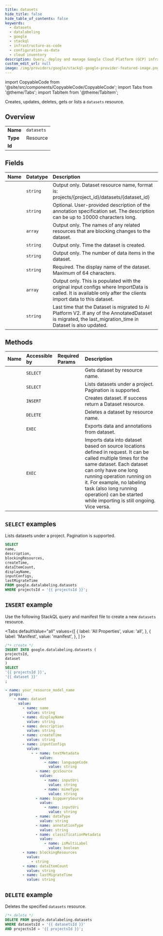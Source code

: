 ```yaml
---
title: datasets
hide_title: false
hide_table_of_contents: false
keywords:
  - datasets
  - datalabeling
  - google
  - stackql
  - infrastructure-as-code
  - configuration-as-data
  - cloud inventory
description: Query, deploy and manage Google Cloud Platform (GCP) infrastructure and resources using SQL
custom_edit_url: null
image: /img/providers/google/stackql-google-provider-featured-image.png
---
```


import CopyableCode from '@site/src/components/CopyableCode/CopyableCode';
import Tabs from '@theme/Tabs';
import TabItem from '@theme/TabItem';

Creates, updates, deletes, gets or lists a <code>datasets</code> resource.

## Overview
<table><tbody>
<tr><td><b>Name</b></td><td><code>datasets</code></td></tr>
<tr><td><b>Type</b></td><td>Resource</td></tr>
<tr><td><b>Id</b></td><td><CopyableCode code="google.datalabeling.datasets" /></td></tr>
</tbody></table>

## Fields
| Name | Datatype | Description |
|:-----|:---------|:------------|
| <CopyableCode code="name" /> | `string` | Output only. Dataset resource name, format is: projects/{project_id}/datasets/{dataset_id} |
| <CopyableCode code="description" /> | `string` | Optional. User-provided description of the annotation specification set. The description can be up to 10000 characters long. |
| <CopyableCode code="blockingResources" /> | `array` | Output only. The names of any related resources that are blocking changes to the dataset. |
| <CopyableCode code="createTime" /> | `string` | Output only. Time the dataset is created. |
| <CopyableCode code="dataItemCount" /> | `string` | Output only. The number of data items in the dataset. |
| <CopyableCode code="displayName" /> | `string` | Required. The display name of the dataset. Maximum of 64 characters. |
| <CopyableCode code="inputConfigs" /> | `array` | Output only. This is populated with the original input configs where ImportData is called. It is available only after the clients import data to this dataset. |
| <CopyableCode code="lastMigrateTime" /> | `string` | Last time that the Dataset is migrated to AI Platform V2. If any of the AnnotatedDataset is migrated, the last_migration_time in Dataset is also updated. |

## Methods
| Name | Accessible by | Required Params | Description |
|:-----|:--------------|:----------------|:------------|
| <CopyableCode code="projects_datasets_get" /> | `SELECT` | <CopyableCode code="datasetsId, projectsId" /> | Gets dataset by resource name. |
| <CopyableCode code="projects_datasets_list" /> | `SELECT` | <CopyableCode code="projectsId" /> | Lists datasets under a project. Pagination is supported. |
| <CopyableCode code="projects_datasets_create" /> | `INSERT` | <CopyableCode code="projectsId" /> | Creates dataset. If success return a Dataset resource. |
| <CopyableCode code="projects_datasets_delete" /> | `DELETE` | <CopyableCode code="datasetsId, projectsId" /> | Deletes a dataset by resource name. |
| <CopyableCode code="projects_datasets_export_data" /> | `EXEC` | <CopyableCode code="datasetsId, projectsId" /> | Exports data and annotations from dataset. |
| <CopyableCode code="projects_datasets_import_data" /> | `EXEC` | <CopyableCode code="datasetsId, projectsId" /> | Imports data into dataset based on source locations defined in request. It can be called multiple times for the same dataset. Each dataset can only have one long running operation running on it. For example, no labeling task (also long running operation) can be started while importing is still ongoing. Vice versa. |

## `SELECT` examples

Lists datasets under a project. Pagination is supported.

```sql
SELECT
name,
description,
blockingResources,
createTime,
dataItemCount,
displayName,
inputConfigs,
lastMigrateTime
FROM google.datalabeling.datasets
WHERE projectsId = '{{ projectsId }}';
```

## `INSERT` example

Use the following StackQL query and manifest file to create a new <code>datasets</code> resource.

<Tabs
    defaultValue="all"
    values={[
        { label: 'All Properties', value: 'all', },
        { label: 'Manifest', value: 'manifest', },
    ]
}>
<TabItem value="all">

```sql
/*+ create */
INSERT INTO google.datalabeling.datasets (
projectsId,
dataset
)
SELECT 
'{{ projectsId }}',
'{{ dataset }}'
;
```
</TabItem>
<TabItem value="manifest">

```yaml
- name: your_resource_model_name
  props:
    - name: dataset
      value:
        - name: name
          value: string
        - name: displayName
          value: string
        - name: description
          value: string
        - name: createTime
          value: string
        - name: inputConfigs
          value:
            - - name: textMetadata
                value:
                  - name: languageCode
                    value: string
              - name: gcsSource
                value:
                  - name: inputUri
                    value: string
                  - name: mimeType
                    value: string
              - name: bigquerySource
                value:
                  - name: inputUri
                    value: string
              - name: dataType
                value: string
              - name: annotationType
                value: string
              - name: classificationMetadata
                value:
                  - name: isMultiLabel
                    value: boolean
        - name: blockingResources
          value:
            - string
        - name: dataItemCount
          value: string
        - name: lastMigrateTime
          value: string

```
</TabItem>
</Tabs>

## `DELETE` example

Deletes the specified <code>datasets</code> resource.

```sql
/*+ delete */
DELETE FROM google.datalabeling.datasets
WHERE datasetsId = '{{ datasetsId }}'
AND projectsId = '{{ projectsId }}';
```
